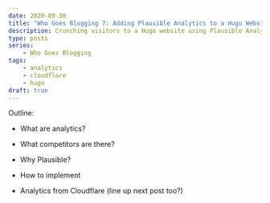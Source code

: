```yaml
---
date: 2020-09-30
title: "Who Goes Blogging 7: Adding Plausible Analytics to a Hugo Website"
description: Crunching visitors to a Hugo website using Plausible Analytics
type: posts
series:
    - Who Goes Blogging
tags:
    - analytics
    - cloudflare
    - hugo
draft: true
---
```


Outline:

- What are analytics?
- What competitors are there?
- Why Plausible?

- How to implement

- Analytics from Cloudflare (line up next post too?)
